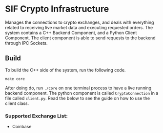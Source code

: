 # SIF Crypto Infrastructure

Manages the connections to crypto exchanges, and deals with everything related to receiving live market data and executing requested orders. The system contains a C++ Backend Component, and a Python Client Component. The client component is able to send requests to the backend through IPC Sockets.

## Build
To build the C++ side of the system, run the following code.
```
make core
```
After doing do, run `./core` on one terminal process to have a live running backend component. The python component is called `CryptoConnection` in a file called `client.py`. Read the below to see the guide on how to use the client class.

### Supported Exchange List:
- Coinbase

